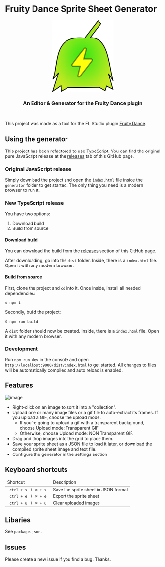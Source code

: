 # Fruity Dance Sprite Sheet Generator

<div align=center> <img width="200px"src='logotype.png'> <br> <h3> An Editor & Generator for the Fruity Dance plugin</h3> </div> <br>

This project was made as a tool for the FL Studio plugin [Fruity Dance](https://www.image-line.com/fl-studio-learning/fl-studio-online-manual/html/plugins/Fruity%20Dance.htm).

## Using the generator

This project has been refactored to use [TypeScript](https://www.typescriptlang.org/). You can find the original pure JavaScript release at the [releases](https://github.com/TheWilley/Fruity_Dance_Sprite_Sheet_Generator/releases) tab of this GitHub page.

### Original JavaScript release

Simply download the project and open the `index.html` file inside the `generator` folder to get started. The only thing you need is a modern browser to run it.

### New TypeScript release

You have two options:

1. Download build
2. Build from source

#### Download build

You can download the build from the [releases](https://github.com/TheWilley/Fruity_Dance_Sprite_Sheet_Generator/releases) section of this GitHub page.

After downloading, go into the `dist` folder. Inside, there is a `index.html` file. Open it with any modern browser.

#### Build from source

First, clone the project and `cd` into it. Once inside, install all needed dependencies:

```
$ npm i
```

Secondly, build the project:

```
$ npm run build
```

A `dist` folder should now be created. Inside, there is a `index.html` file. Open it with any modern browser.

### Development

Run `npm run dev` in the console and open `http://localhost:9000/dist/index.html` to get started. All changes to files will be automatically compiled and auto reload is enabled.

## Features

![image](https://user-images.githubusercontent.com/89783791/219487771-f7902095-826e-413a-8db9-dba32b5482ff.png)

- Right-click on an image to sort it into a "collection". <br>
- Upload one or many image files or a gif file to auto-extract its frames. If you upload a GIF, choose the upload mode. <br>
  - If you're going to upload a gif with a transparent background, choose Upload mode: Transparent GIF.
  - Otherwise, choose Upload mode: NON Transparent GIF. <br>
- Drag and drop images into the grid to place them. <br>
- Save your sprite sheet as a JSON file to load it later, or download the compiled sprite sheet image and text file.
- Configure the generator in the settings section

## Keyboard shortcuts

<table>
    <thead> <td> Shortcut </td> <td> Description </td></thead>
    <tbody> 
        <tr>
            <td> <code> ctrl + s </code> / <code> ⌘ + s </code>
            <td> Save the sprite sheet in JSON format </td>
        </tr>
        <tr>
            <td> <code> ctrl + e </code> / <code> ⌘ + e </code>
            <td> Export the sprite sheet </td>
        </tr>
        <tr>
            <td> <code> ctrl + u </code> / <code> ⌘ + u </code>
            <td> Clear uploaded images </td>
        </tr>
    </tbody>
</table>

## Libaries

See `package.json`.

## Issues

Please create a new issue if you find a bug. Thanks.

